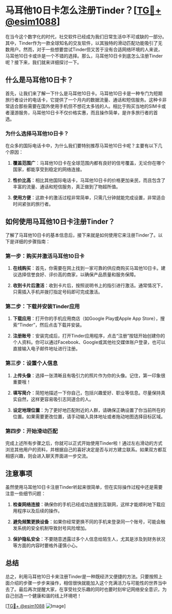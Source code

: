 # 马耳他10日卡怎么注册Tinder？[[TG💪+ @esim1088](https://t.me/s/esim1088)]

在当今这个数字化的时代，社交软件已经成为我们日常生活中不可或缺的一部分。其中，Tinder作为一款全球知名的交友软件，以其独特的滑动匹配功能吸引了无数用户。然而，对于一些想要尝试Tinder但又苦于没有合适网络环境的人来说，马耳他10日卡或许是一个不错的选择。那么，马耳他10日卡到底怎么注册Tinder呢？接下来，我们就来详细探讨一下。

## 什么是马耳他10日卡？

首先，让我们来了解一下什么是马耳他10日卡。马耳他10日卡是一种专门为短期旅行者设计的电话卡，它提供了一个月内的数据流量、通话和短信服务。这种卡非常适合那些需要在国外使用手机但不想花太多钱的人。相比于购买当地的SIM卡或者漫游服务，马耳他10日卡不仅价格实惠，而且操作简单，是许多旅行者的首选。

### 为什么选择马耳他10日卡？

在众多的国际电话卡中，为什么我们要特别推荐马耳他10日卡呢？主要有以下几个原因：

1. **覆盖范围广**：马耳他10日卡在全球范围内都有良好的信号覆盖，无论你在哪个国家，都能享受到稳定的网络连接。
   
2. **性价比高**：相比其他国际电话卡，马耳他10日卡的价格更加亲民，而且包含了丰富的流量、通话和短信服务，真正做到了物超所值。

3. **使用方便**：这款卡的激活过程非常简单，只需几分钟就能完成设置，非常适合时间紧张的旅行者。

## 如何使用马耳他10日卡注册Tinder？

了解了马耳他10日卡的基本信息后，接下来就是如何使用它来注册Tinder了。以下是详细的步骤指南：

### 第一步：购买并激活马耳他10日卡

1. **在线购买**：首先，你需要在网上找到一家可靠的供应商购买马耳他10日卡。建议选择信誉良好、评价高的商家，以确保产品质量和服务保障。

2. **收到卡片后激活**：收到卡片后，按照说明书上的指引进行激活。通常情况下，只需插入手机并拨打指定号码即可完成激活。

### 第二步：下载并安装Tinder应用

1. **下载应用**：打开你的手机应用商店（如Google Play或Apple App Store），搜索“Tinder”，然后点击下载并安装。

2. **注册账号**：安装完成后，打开Tinder应用程序，点击“注册”按钮开始创建你的个人资料。你可以通过Facebook、Google或其他社交媒体账户登录，也可以直接输入电子邮件地址进行注册。

### 第三步：设置个人信息

1. **上传头像**：选择一张清晰且有吸引力的照片作为你的头像。记住，第一印象很重要哦！

2. **填写简介**：简短地描述一下你自己，包括兴趣爱好、职业等信息。尽量保持真实自然，这样更容易吸引志同道合的人。

3. **设定地理位置**：为了更好地匹配附近的人群，请确保正确设置了你当前所在的位置。如果需要更改位置，请手动输入具体地址或者拖动地图选择目标区域。

### 第四步：开始滑动匹配

完成上述所有步骤之后，你就可以正式开始使用Tinder啦！通过左右滑动的方式浏览其他用户的资料，并根据自己的喜好决定是否与对方建立联系。如果双方都互相感兴趣，则会进入聊天界面进一步交流。

## 注意事项

虽然使用马耳他10日卡注册Tinder听起来很简单，但在实际操作过程中还是需要注意一些细节问题：

1. **检查网络连接**：确保你的手机已经成功连接到互联网，这样才能顺利地下载应用程序以及后续的操作。

2. **避免频繁更换设备**：如果你经常更换不同的手机来登录同一个账号，可能会触发系统的安全机制导致封号风险增加。

3. **保护隐私安全**：不要随意透露过多个人信息给陌生人，尤其是涉及到财务状况等方面的内容时要格外谨慎小心。

## 总结

总之，利用马耳他10日卡来注册Tinder是一种既经济又便捷的方法。只要按照上面介绍的步骤一步步来操作，相信很快就能加入这个充满活力与可能性的世界当中去了。最后再次提醒大家，在享受社交乐趣的同时也要时刻牢记网络安全意识，为自己创造一个健康和谐的线上环境吧！

[[TG💪+ @esim1088](https://t.me/s/esim1088) ![Image](https://i.postimg.cc/4NQfJmqS/Snipaste-2025-05-13-00-14-12.png)]